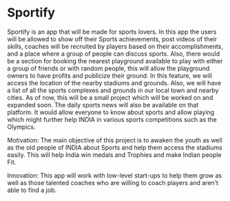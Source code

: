 # Sportify
Sportify is an app that will be made for sports lovers. In this app the users will be allowed to show off their Sports achievements, post videos of their skills, coaches will be recruited by players based on their accomplishments, and a place where a group of people can discuss sports. Also, there would be a section for booking the nearest playground available to play with either a group of friends or with random people, this will allow the playground owners to have profits and publicize their ground. In this feature, we will access the location of the nearby stadiums and grounds. Also, we will have a list of all the sports complexes and grounds in our local town and nearby cities. As of now, this will be a small project which will be worked on and expanded soon. The daily sports news will also be available on that platform. It would allow everyone to know about sports and allow playing which might further help INDIA in various sports competitions such as the Olympics.

Motivation: The main objective of this project is to awaken the youth as well as the old people of INDIA about Sports and help them access the stadiums easily. This will help India win medals and Trophies and make Indian people Fit.

Innovation: This app will work with low-level start-ups to help them grow as well as those talented coaches who are willing to coach players and aren’t able to find a job.
